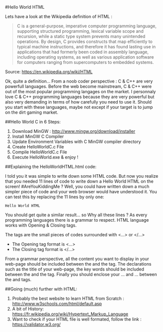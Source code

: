 #Hello World HTML

Lets have a look at the Wikipedia definition of HTML :

> C is a general-purpose, imperative computer programming language, supporting structured programming, lexical variable scope and recursion, while a static type system prevents many unintended operations. By design, C provides constructs that map efficiently to typical machine instructions, and therefore it has found lasting use in applications that had formerly been coded in assembly language, including operating systems, as well as various application software for computers ranging from supercomputers to embedded systems.

Source: https://en.wikipedia.org/wiki/HTML

Ok, quite a definition... From a noob coder perspective : C & C++ are very powerfull languages. Before the web become mainstream, C & C++ were out of the most popular programming langages on the market. I personnaly love C & C++ programming languages because they are very powerful but also very demanding in terms of how carefully you need to use it.  Should you start with these languages, maybe not except if your target is to jump on the dirt gaming market.

##Hello World C in 6 Steps:

1. Download MinGW : http://www.mingw.org/download/installer
2. Install MinGW C Compiler
3. Update Environment Variables with C MinGW compiler directory
4. Create HelloWorldC.c File
5. Compile HelloWorldC.c File
6. Execute HelloWorld.exe & enjoy !

##Explaining the HelloWorldHTML.html code:

I told you it was simple to write down some HTML code. But now you realize that you needed 11 lines of code to write down a Hello World HTML on the screen! #AreYouKiddingMe ? Well, you could have written down a much simpler piece of code and your web browser would have understood it. You can test this by replacing the 11 lines by only one:

```Hello World HTML```

You should get quite a similar result... so Why all these lines ?
As every programming languages there is a grammar to respect.
HTML language works with Opening & Closing tags.

The tags are the small pieces of codes surrounded with <...> or </...>
* The Opening tag format is <...>
* The Closing tag format is </...>

From a grammar perspective, all the content you want to display in your web-page should be included between the <body> and the </body> tag. The declarations such as the title of your web-page, the key words should be included between the <head> and the </head> tag. Finally you should enclose your <head>...</head> and <body>...</body> between the <html> and </html> tags.

##Going (much) further with HTML:


1. Probably the best website to learn HTML from Scratch : http://www.w3schools.com/html/default.asp
2. A bit of History: https://fr.wikipedia.org/wiki/Hypertext_Markup_Language
3. Want to check if your HTML file is well formated, follow the link : https://validator.w3.org/
